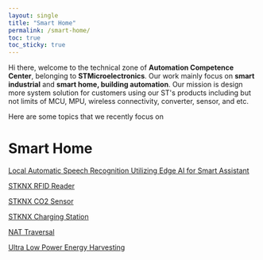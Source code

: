 ```yaml
---
layout: single
title: "Smart Home"
permalink: /smart-home/
toc: true
toc_sticky: true
---
```


Hi there, welcome to the technical zone of **Automation Competence Center**, belonging to **STMicroelectronics**. Our work mainly focus on **smart industrial** and **smart home, building automation**. Our mission is design more system solution for customers using our ST's products including but not limits of MCU, MPU, wireless connectivity, converter, sensor, and etc.

Here are some topics that we recently focus on

# Smart Home

[Local Automatic Speech Recognition Utilizing Edge AI for Smart Assistant](/posts/automatic-speech-recognition/)


[STKNX RFID Reader](/posts/stknx-rfid-reader/)


[STKNX CO2 Sensor](/posts/stknx-charging-station/)


[STKNX Charging Station](/posts/stknx-charging-station/)


[NAT Traversal](/posts/synology-nat/)


[Ultra Low Power Energy Harvesting](/posts/ultra-low-power-energy-harvesting/)